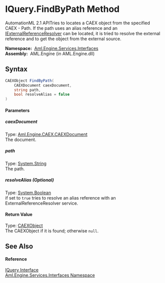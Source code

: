 IQuery.FindByPath Method
========================
AutomationML 2.1 APITries to locates a CAEX object from the specified CAEX - Path. If the path uses an alias reference and an [IExternalReferenceResolver][1] can be located, it is tried to resolve the external reference and to get the object from the external source.

  **Namespace:**  [Aml.Engine.Services.Interfaces][2]  
  **Assembly:**  AML.Engine (in AML.Engine.dll)

Syntax
------

```csharp
CAEXObject FindByPath(
	CAEXDocument caexDocument,
	string path,
	bool resolveAlias = false
)
```

#### Parameters

##### *caexDocument*
Type: [Aml.Engine.CAEX.CAEXDocument][3]  
The document.

##### *path*
Type: [System.String][4]  
The path.

##### *resolveAlias* (Optional)
Type: [System.Boolean][5]  
 if set to `true` tries to resolve an alias reference with an ExternalReferenceResolver service.

#### Return Value
Type: [CAEXObject][6]  
The CAEXObject if it is found; otherwise `null`.

See Also
--------

#### Reference
[IQuery Interface][7]  
[Aml.Engine.Services.Interfaces Namespace][2]  

[1]: ../IExternalReferenceResolver/README.md
[2]: ../README.md
[3]: ../../Aml.Engine.CAEX/CAEXDocument/README.md
[4]: https://docs.microsoft.com/dotnet/api/system.string
[5]: https://docs.microsoft.com/dotnet/api/system.boolean
[6]: ../../Aml.Engine.CAEX/CAEXObject/README.md
[7]: README.md
[8]: https://www.automationml.org
[9]: ../../icons/logoShade.png